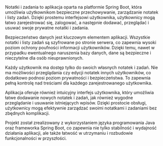 Notatki i zadania to aplikacja oparta na platformie Spring Boot, która umożliwia użytkownikom bezpieczne przechowywanie, zarządzanie notatek i listy zadań. Dzięki prostemu interfejsowi użytkownika, użytkownicy mogą łatwo zarejestrować się, zalogować, a następnie dodawać, przeglądać i usuwać swoje prywatne notatki i zadania.

Bezpieczeństwo danych jest kluczowym elementem aplikacji. Wszystkie notatki i listy zadań są szyfrowane po stronie serwera, co zapewnia wysoki poziom ochrony poufności informacji użytkowników. Dzięki temu, nawet w przypadku ewentualnego naruszenia bazy danych, dane są bezpieczne i nieczytelne dla osób nieuprawnionych.

Każdy użytkownik ma dostęp tylko do swoich własnych notatek i zadań. Nie ma możliwości przeglądania czy edycji notatek innych użytkowników, co dodatkowo podnosi poziom prywatności i bezpieczeństwa. To zapewnia pełną kontrolę nad treściami dla każdego zarejestrowanego użytkownika.

Aplikacja oferuje również intuicyjny interfejs użytkownika, który umożliwia łatwe dodawanie nowych notatek i zadań, jak również wygodne przeglądanie i usuwanie istniejących wpisów. Dzięki prostocie obsługi, użytkownicy mogą efektywnie zarządzać swoimi notatkami i zadaniami bez zbędnych komplikacji.

Projekt został zrealizowany z wykorzystaniem języka programowania Java oraz frameworka Spring Boot, co zapewnia nie tylko stabilność i wydajność działania aplikacji, ale także łatwość w utrzymaniu i rozbudowie funkcjonalności w przyszłości.
